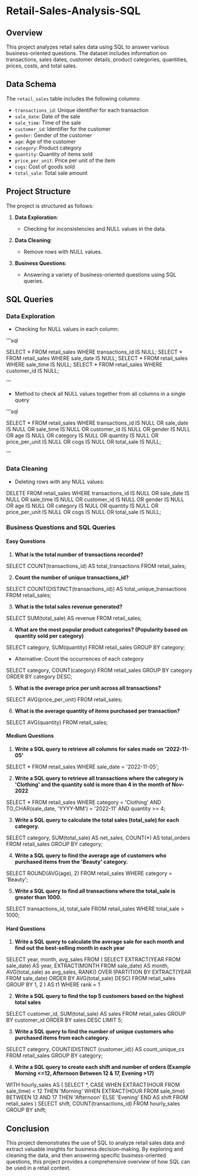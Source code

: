 # Retail-Sales-Analysis-SQL

## Overview

This project analyzes retail sales data using SQL to answer various business-oriented questions. The dataset includes information on transactions, sales dates, customer details, product categories, quantities, prices, costs, and total sales.

## Data Schema

The `retail_sales` table includes the following columns:

- `transactions_id`: Unique identifier for each transaction
- `sale_date`: Date of the sale
- `sale_time`: Time of the sale
- `customer_id`: Identifier for the customer
- `gender`: Gender of the customer
- `age`: Age of the customer
- `category`: Product category
- `quantity`: Quantity of items sold
- `price_per_unit`: Price per unit of the item
- `cogs`: Cost of goods sold
- `total_sale`: Total sale amount

## Project Structure

The project is structured as follows:

1.  **Data Exploration**:
    *   Checking for inconsistencies and NULL values in the data.

2.  **Data Cleaning**:
    *   Remove rows with NULL values.

3.  **Business Questions**:
    *   Answering a variety of business-oriented questions using SQL queries.

## SQL Queries

### Data Exploration

*   Checking for NULL values in each column:

'''sql

SELECT * FROM retail_sales WHERE transactions_id IS NULL;
SELECT * FROM retail_sales WHERE sale_date IS NULL;
SELECT * FROM retail_sales WHERE sale_time IS NULL;
SELECT * FROM retail_sales WHERE customer_id IS NULL;

'''

*   Method to check all NULL values together from all columns in a single query

'''sql

   SELECT * FROM retail_sales
   WHERE transactions_id IS NULL
   OR sale_date IS NULL
   OR sale_time IS NULL
   OR customer_id IS NULL
   OR gender IS NULL
   OR age IS NULL
   OR category IS NULL
   OR quantity IS NULL
   OR price_per_unit IS NULL
   OR cogs IS NULL
   OR total_sale IS NULL;

'''

### Data Cleaning

*   Deleting rows with any NULL values:

DELETE FROM retail_sales
WHERE transactions_id IS NULL
OR sale_date IS NULL
OR sale_time IS NULL
OR customer_id IS NULL
OR gender IS NULL
OR age IS NULL
OR category IS NULL
OR quantity IS NULL
OR price_per_unit IS NULL
OR cogs IS NULL
OR total_sale IS NULL;


### Business Questions and SQL Queries

#### Easy Questions

1.  **What is the total number of transactions recorded?**

SELECT COUNT(transactions_id) AS total_transactions FROM retail_sales;


2.  **Count the number of unique transactions_id?**

SELECT COUNT(DISTINCT(transactions_id)) AS total_unique_transactions FROM retail_sales;


3.  **What is the total sales revenue generated?**

SELECT SUM(total_sale) AS revenue FROM retail_sales;


4.  **What are the most popular product categories? (Popularity based on quantity sold per category)**

SELECT category, SUM(quantity) FROM retail_sales GROUP BY category;


*   Alternative: Count the occurrences of each category

SELECT category, COUNT(category) FROM retail_sales GROUP BY category ORDER BY category DESC;


5.  **What is the average price per unit across all transactions?**

SELECT AVG(price_per_unit) FROM retail_sales;


6.  **What is the average quantity of items purchased per transaction?**

SELECT AVG(quantity) FROM retail_sales;


#### Medium Questions

1.  **Write a SQL query to retrieve all columns for sales made on '2022-11-05'**

SELECT * FROM retail_sales WHERE sale_date = '2022-11-05';


2.  **Write a SQL query to retrieve all transactions where the category is 'Clothing' and the quantity sold is more than 4 in the month of Nov-2022**

SELECT *
FROM retail_sales
WHERE category = 'Clothing'
AND TO_CHAR(sale_date, 'YYYY-MM') = '2022-11'
AND quantity >= 4;


3.  **Write a SQL query to calculate the total sales (total_sale) for each category.**

SELECT category,
SUM(total_sale) AS net_sales,
COUNT(*) AS total_orders
FROM retail_sales
GROUP BY category;


4.  **Write a SQL query to find the average age of customers who purchased items from the 'Beauty' category.**

SELECT ROUND(AVG(age), 2)
FROM retail_sales
WHERE category = 'Beauty';


5.  **Write a SQL query to find all transactions where the total_sale is greater than 1000.**

SELECT transactions_id, total_sale
FROM retail_sales
WHERE total_sale > 1000;


#### Hard Questions

1.  **Write a SQL query to calculate the average sale for each month and find out the best-selling month in each year**

SELECT year, month, avg_sales
FROM (
SELECT EXTRACT(YEAR FROM sale_date) AS year,
EXTRACT(MONTH FROM sale_date) AS month,
AVG(total_sale) as avg_sales,
RANK() OVER (PARTITION BY EXTRACT(YEAR FROM sale_date) ORDER BY AVG(total_sale) DESC)
FROM retail_sales
GROUP BY 1, 2
) AS t1
WHERE rank = 1


2.  **Write a SQL query to find the top 5 customers based on the highest total sales**

SELECT customer_id, SUM(total_sale) AS sales
FROM retail_sales
GROUP BY customer_id
ORDER BY sales DESC
LIMIT 5;


3.  **Write a SQL query to find the number of unique customers who purchased items from each category.**

SELECT category, COUNT(DISTINCT (customer_id)) AS count_unique_cs
FROM retail_sales
GROUP BY category;


4.  **Write a SQL query to create each shift and number of orders (Example Morning <=12, Afternoon Between 12 & 17, Evening >17)**

WITH hourly_sales AS (
SELECT *,
CASE
WHEN EXTRACT(HOUR FROM sale_time) < 12 THEN 'Morning'
WHEN EXTRACT(HOUR FROM sale_time) BETWEEN 12 AND 17 THEN 'Afternoon'
ELSE 'Evening'
END AS shift
FROM retail_sales
)
SELECT shift, COUNT(transactions_id)
FROM hourly_sales
GROUP BY shift;


## Conclusion

This project demonstrates the use of SQL to analyze retail sales data and extract valuable insights for business decision-making. By exploring and cleaning the data, and then answering specific business-oriented questions, this project provides a comprehensive overview of how SQL can be used in a retail context.
